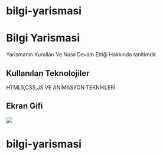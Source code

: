 # bilgi-yarismasi

<h1> Bilgi Yarismasi</h1>

Yarismanın Kuralları Ve Nasıl Devam Ettiği Hakkında tanitimdir.

<h2>Kullanılan Teknolojiler</h2>

HTML5,CSS,JS VE ANİMASYON TEKNİKLERİ

<h2> Ekran Gifi </h2>

![](Animation.gifgif)



# bilgi-yarismasi
